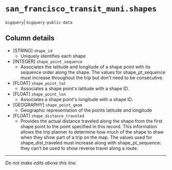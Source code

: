 # `san_francisco_transit_muni.shapes`
`bigquery`| `bigquery-public-data`

## Column details
* [STRING]    `shape_id`
  - Uniquely identifies each shape
* [INTEGER]   `shape_point_sequence`
  - Associates the latitude and longitude of a shape point with its sequence order along the shape. The values for shape_pt_sequence must increase throughout the trip but don't need to be consecutive.
* [FLOAT]     `shape_point_lat`
  - Associates a shape point's latitude with a shape ID.
* [FLOAT]     `shape_point_lon`
  - Associates a shape point's longitude with a shape ID.
* [GEOGRAPHY] `shape_point_geom`
  - Geographic representation of the points latitude and longitude
* [FLOAT]     `shape_distance_traveled`
  - Provides the actual distance traveled along the shape from the first shape point to the point specified in this record. This information allows the trip planner to determine how much of the shape to draw when they show part of a trip on the map. The values used for shape_dist_traveled must increase along with shape_pt_sequence: they can't be used to show reverse travel along a route.

-------------------------------------------------------------------------------
*Do not make edits above this line.*
